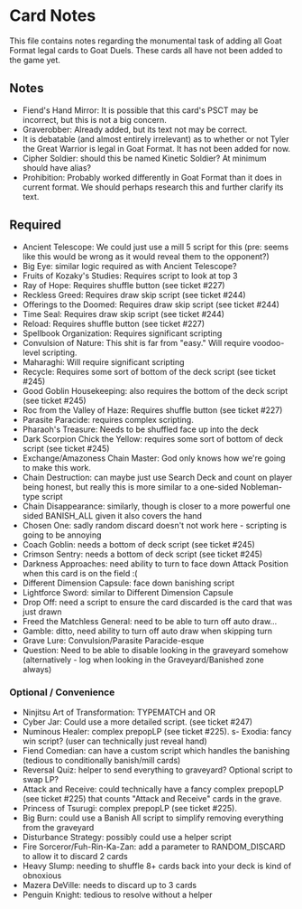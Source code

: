# Card Notes

This file contains notes regarding the monumental task of adding all Goat Format legal cards to Goat Duels. These cards all have not been added to the game yet.

## Notes

-  Fiend's Hand Mirror: It is possible that this card's PSCT may be incorrect, but this is not a big concern.
-  Graverobber: Already added, but its text not may be correct.
-  It is debatable (and almost entirely irrelevant) as to whether or not Tyler the Great Warrior is legal in Goat Format. It has not been added for now.
-  Cipher Soldier: should this be named Kinetic Soldier? At minimum should have alias?
-  Prohibition: Probably worked differently in Goat Format than it does in current format. We should perhaps research this and further clarify its text.

## Required

-  Ancient Telescope: We could just use a mill 5 script for this (pre: seems like this would be wrong as it would reveal them to the opponent?)
-  Big Eye: similar logic required as with Ancient Telescope?
-  Fruits of Kozaky's Studies: Requires script to look at top 3
-  Ray of Hope: Requires shuffle button (see ticket #227)
-  Reckless Greed: Requires draw skip script (see ticket #244)
-  Offerings to the Doomed: Requires draw skip script (see ticket #244)
-  Time Seal: Requires draw skip script (see ticket #244)
-  Reload: Requires shuffle button (see ticket #227)
-  Spellbook Organization: Requires significant scripting
-  Convulsion of Nature: This shit is far from "easy." Will require voodoo-level scripting.
-  Maharaghi: Will require significant scripting
-  Recycle: Requires some sort of bottom of the deck script (see ticket #245)
-  Good Goblin Housekeeping: also requires the bottom of the deck script (see ticket #245)
-  Roc from the Valley of Haze: Requires shuffle button (see ticket #227)
-  Parasite Paracide: requires complex scripting.
-  Pharaoh's Treasure: Needs to be shuffled face up into the deck
-  Dark Scorpion Chick the Yellow: requires some sort of bottom of deck script (see ticket #245)
-  Exchange/Amazoness Chain Master: God only knows how we're going to make this work.
-  Chain Destruction: can maybe just use Search Deck and count on player being honest, but really this is more similar to a one-sided Nobleman-type script
-  Chain Disappearance: similarly, though is closer to a more powerful one sided BANISH_ALL given it also covers the hand
-  Chosen One: sadly random discard doesn't not work here - scripting is going to be annoying
-  Coach Goblin: needs a bottom of deck script (see ticket #245)
-  Crimson Sentry: needs a bottom of deck script (see ticket #245)
-  Darkness Approaches: need ability to turn to face down Attack Position when this card is on the field :(
-  Different Dimension Capsule: face down banishing script
-  Lightforce Sword: similar to Different Dimension Capsule
-  Drop Off: need a script to ensure the card discarded is the card that was just drawn
-  Freed the Matchless General: need to be able to turn off auto draw...
-  Gamble: ditto, need ability to turn off auto draw when skipping turn
-  Grave Lure: Convulsion/Parasite Paracide-esque
-  Question: Need to be able to disable looking in the graveyard somehow (alternatively - log when looking in the Graveyard/Banished zone always)

### Optional / Convenience

-  Ninjitsu Art of Transformation: TYPEMATCH and OR
-  Cyber Jar: Could use a more detailed script. (see ticket #247)
-  Numinous Healer: complex prepopLP (see ticket #225).
s-  Exodia: fancy win script? (user can technically just reveal hand)
-  Fiend Comedian: can have a custom script which handles the banishing (tedious to conditionally banish/mill cards)
-  Reversal Quiz: helper to send everything to graveyard? Optional script to swap LP?
-  Attack and Receive: could technically have a fancy complex prepopLP (see ticket #225) that counts "Attack and Receive" cards in the grave.
-  Princess of Tsurugi: complex prepopLP (see ticket #225).
-  Big Burn: could use a Banish All script to simplify removing everything from the graveyard
-  Disturbance Strategy: possibly could use a helper script
-  Fire Sorceror/Fuh-Rin-Ka-Zan: add a parameter to RANDOM_DISCARD to allow it to discard 2 cards
-  Heavy Slump: needing to shuffle 8+ cards back into your deck is kind of obnoxious
-  Mazera DeVille: needs to discard up to 3 cards
-  Penguin Knight: tedious to resolve without a helper

